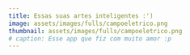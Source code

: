 ```yaml
---
title: Essas suas artes inteligentes :')
image: assets/images/fulls/campoeletrico.png
thumbnail: assets/images/fulls/campoeletrico.png
# caption: Esse app que fiz com muito amor :p
---
```

